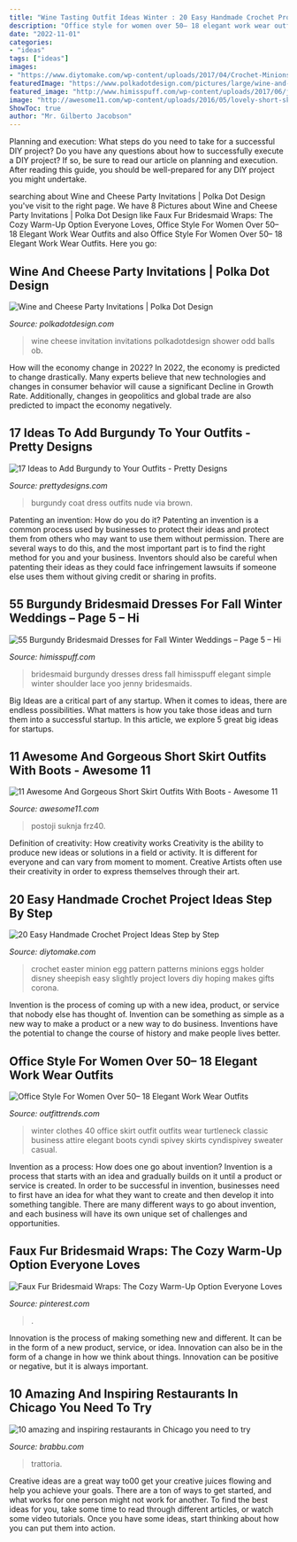 ```yaml
---
title: "Wine Tasting Outfit Ideas Winter : 20 Easy Handmade Crochet Project Ideas Step By Step"
description: "Office style for women over 50– 18 elegant work wear outfits"
date: "2022-11-01"
categories:
- "ideas"
tags: ["ideas"]
images:
- "https://www.diytomake.com/wp-content/uploads/2017/04/Crochet-Minions-Eggs.jpg"
featuredImage: "https://www.polkadotdesign.com/pictures/large/wine-and-cheese-invitation-ob-3915.jpg"
featured_image: "http://www.himisspuff.com/wp-content/uploads/2017/06/jenny-yoo-lace-off-shoulder-burgundy-bridesmaid-dress.jpg"
image: "http://awesome11.com/wp-content/uploads/2016/05/lovely-short-skirts-and-boot.jpg"
ShowToc: true
author: "Mr. Gilberto Jacobson"
---
```



Planning and execution: What steps do you need to take for a successful DIY project?
Do you have any questions about how to successfully execute a DIY project? If so, be sure to read our article on planning and execution. After reading this guide, you should be well-prepared for any DIY project you might undertake.

	

		
searching about Wine and Cheese Party Invitations | Polka Dot Design you've visit to the right page. We have 8 Pictures about Wine and Cheese Party Invitations | Polka Dot Design like Faux Fur Bridesmaid Wraps: The Cozy Warm-Up Option Everyone Loves, Office Style For Women Over 50– 18 Elegant Work Wear Outfits and also Office Style For Women Over 50– 18 Elegant Work Wear Outfits. Here you go:
		
    
## Wine And Cheese Party Invitations | Polka Dot Design

<img loading=lazy src="https://www.polkadotdesign.com/pictures/large/wine-and-cheese-invitation-ob-3915.jpg" onerror="this.onerror=null;this.src='https://tse3.mm.bing.net/th?id=OIP.baM3pdCVamjmKGqDvXACyQHaLT&amp;pid=15.1';" alt="Wine and Cheese Party Invitations | Polka Dot Design">

_Source: polkadotdesign.com_

>wine cheese invitation invitations polkadotdesign shower odd balls ob. 

	

How will the economy change in 2022?
In 2022, the economy is predicted to change drastically. Many experts believe that new technologies and changes in consumer behavior will cause a significant Decline in Growth Rate. Additionally, changes in geopolitics and global trade are also predicted to impact the economy negatively.

    
## 17 Ideas To Add Burgundy To Your Outfits - Pretty Designs

<img loading=lazy src="https://www.prettydesigns.com/wp-content/uploads/2016/09/Burgundy-Dress-and-White-Coat.jpg" onerror="this.onerror=null;this.src='https://tse3.mm.bing.net/th?id=OIP.G0mC81KlTIiIehL6JAcPSADMEy&amp;pid=15.1';" alt="17 Ideas to Add Burgundy to Your Outfits - Pretty Designs">

_Source: prettydesigns.com_

>burgundy coat dress outfits nude via brown. 

	

Patenting an invention: How do you do it?
Patenting an invention is a common process used by businesses to protect their ideas and protect them from others who may want to use them without permission. There are several ways to do this, and the most important part is to find the right method for you and your business. Inventors should also be careful when patenting their ideas as they could face infringement lawsuits if someone else uses them without giving credit or sharing in profits.

    
## 55 Burgundy Bridesmaid Dresses For Fall Winter Weddings – Page 5 – Hi

<img loading=lazy src="http://www.himisspuff.com/wp-content/uploads/2017/06/jenny-yoo-lace-off-shoulder-burgundy-bridesmaid-dress.jpg" onerror="this.onerror=null;this.src='https://tse2.mm.bing.net/th?id=OIP.vkw8CL4z_JPifIIwtIHVnwHaLH&amp;pid=15.1';" alt="55 Burgundy Bridesmaid Dresses for Fall Winter Weddings – Page 5 – Hi">

_Source: himisspuff.com_

>bridesmaid burgundy dresses dress fall himisspuff elegant simple winter shoulder lace yoo jenny bridesmaids. 

	

Big Ideas are a critical part of any startup. When it comes to ideas, there are endless possibilities. What matters is how you take those ideas and turn them into a successful startup. In this article, we explore 5 great big ideas for startups.

    
## 11 Awesome And Gorgeous Short Skirt Outfits With Boots - Awesome 11

<img loading=lazy src="http://awesome11.com/wp-content/uploads/2016/05/lovely-short-skirts-and-boot.jpg" onerror="this.onerror=null;this.src='https://tse1.mm.bing.net/th?id=OIP.D56peDhshYBNZslEapkGjAHaLG&amp;pid=15.1';" alt="11 Awesome And Gorgeous Short Skirt Outfits With Boots - Awesome 11">

_Source: awesome11.com_

>postoji suknja frz40. 

	

Definition of creativity: How creativity works
Creativity is the ability to produce new ideas or solutions in a field or activity. It is different for everyone and can vary from moment to moment. Creative Artists often use their creativity in order to express themselves through their art.

    
## 20 Easy Handmade Crochet Project Ideas Step By Step

<img loading=lazy src="https://www.diytomake.com/wp-content/uploads/2017/04/Crochet-Minions-Eggs.jpg" onerror="this.onerror=null;this.src='https://tse1.mm.bing.net/th?id=OIP.rQQ938x2Zm-4QhDWAUBKpwHaLD&amp;pid=15.1';" alt="20 Easy Handmade Crochet Project Ideas Step by Step">

_Source: diytomake.com_

>crochet easter minion egg pattern patterns minions eggs holder disney sheepish easy slightly project lovers diy hoping makes gifts corona. 

	

Invention is the process of coming up with a new idea, product, or service that nobody else has thought of. Invention can be something as simple as a new way to make a product or a new way to do business. Inventions have the potential to change the course of history and make people lives better.

    
## Office Style For Women Over 50– 18 Elegant Work Wear Outfits

<img loading=lazy src="https://www.outfittrends.com/wp-content/uploads/2017/03/turtleneck.jpg" onerror="this.onerror=null;this.src='https://tse2.mm.bing.net/th?id=OIP.qWi6r_cXp2eevIm-Np-t9QHaLK&amp;pid=15.1';" alt="Office Style For Women Over 50– 18 Elegant Work Wear Outfits">

_Source: outfittrends.com_

>winter clothes 40 office skirt outfit outfits wear turtleneck classic business attire elegant boots cyndi spivey skirts cyndispivey sweater casual. 

	

Invention as a process: How does one go about invention?
Invention is a process that starts with an idea and gradually builds on it until a product or service is created. In order to be successful in invention, businesses need to first have an idea for what they want to create and then develop it into something tangible. There are many different ways to go about invention, and each business will have its own unique set of challenges and opportunities.

    
## Faux Fur Bridesmaid Wraps: The Cozy Warm-Up Option Everyone Loves

<img loading=lazy src="https://i.pinimg.com/736x/38/09/9b/38099b8a267c9baad9992833f37bc1e7.jpg" onerror="this.onerror=null;this.src='https://tse2.mm.bing.net/th?id=OIP.RsAO1iDCqYKI1m8uNW0sjAHaJI&amp;pid=15.1';" alt="Faux Fur Bridesmaid Wraps: The Cozy Warm-Up Option Everyone Loves">

_Source: pinterest.com_

>. 

	

Innovation is the process of making something new and different. It can be in the form of a new product, service, or idea. Innovation can also be in the form of a change in how we think about things. Innovation can be positive or negative, but it is always important.

    
## 10 Amazing And Inspiring Restaurants In Chicago You Need To Try

<img loading=lazy src="https://www.brabbu.com/en/inspiration-and-ideas/wp-content/uploads/2015/09/10-amazing-and-inspiring-restaurant-in-Chicago-Stella-34-Trattoria.jpg" onerror="this.onerror=null;this.src='https://tse3.mm.bing.net/th?id=OIP.94ltBCSiR-zwRRuIJNJmiQHaJP&amp;pid=15.1';" alt="10 amazing and inspiring restaurants in Chicago you need to try">

_Source: brabbu.com_

>trattoria. 

	

Creative ideas are a great way to00 get your creative juices flowing and help you achieve your goals. There are a ton of ways to get started, and what works for one person might not work for another. To find the best ideas for you, take some time to read through different articles, or watch some video tutorials. Once you have some ideas, start thinking about how you can put them into action.

